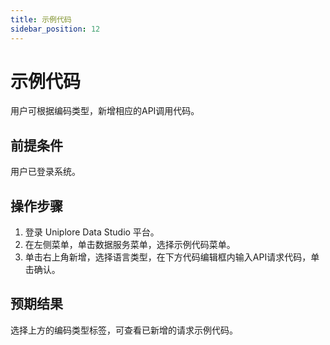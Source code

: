 ```yaml
---
title: 示例代码
sidebar_position: 12
---
```

# 示例代码
用户可根据编码类型，新增相应的API调用代码。

## 前提条件
用户已登录系统。

## 操作步骤
1. 登录 Uniplore Data Studio 平台。
2. 在左侧菜单，单击数据服务菜单，选择示例代码菜单。
3. 单击右上角新增，选择语言类型，在下方代码编辑框内输入API请求代码，单击确认。

## 预期结果
选择上方的编码类型标签，可查看已新增的请求示例代码。